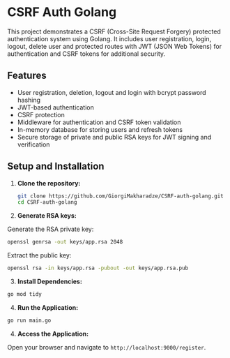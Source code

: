# CSRF Auth Golang

This project demonstrates a CSRF (Cross-Site Request Forgery) protected authentication system using Golang. It includes user registration, login, logout, delete user and protected routes with JWT (JSON Web Tokens) for authentication and CSRF tokens for additional security.

## Features

- User registration, deletion, logout and login with bcrypt password hashing
- JWT-based authentication
- CSRF protection
- Middleware for authentication and CSRF token validation
- In-memory database for storing users and refresh tokens
- Secure storage of private and public RSA keys for JWT signing and verification

## Setup and Installation

1. **Clone the repository:**

   ```sh
   git clone https://github.com/GiorgiMakharadze/CSRF-auth-golang.git
   cd CSRF-auth-golang
   ```

2. **Generate RSA keys:**

Generate the RSA private key:

```sh
openssl genrsa -out keys/app.rsa 2048
```

Extract the public key:

```sh
openssl rsa -in keys/app.rsa -pubout -out keys/app.rsa.pub
```

3. **Install Dependencies:**

```sh
go mod tidy
```

4. **Run the Application:**

```sh
go run main.go
```

4. **Access the Application:**

Open your browser and navigate to `http://localhost:9000/register`.
